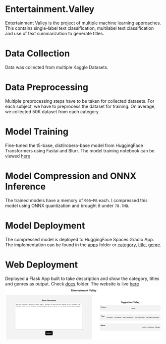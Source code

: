 # Entertainment.Valley
Entertainment Valley is the project of multiple machine learning approaches. 
This contains single-label text classification, multilabel text classification and use of text summarization to 
generate titles. 

# Data Collection
Data was collected from multiple Kaggle Datasets.

# Data Preprocessing
Multiple preprocessing steps have to be taken for collected datasets. 
For each subject, we have to preprocess the dataset for training. 
On average, we collected 50K dataset from each category.  

# Model Training
Fine-tuned the t5-base, distilrobera-base model from HuggingFace Transformers using Fastai and Blurr. 
The model training notebook can be viewed [here](notebooks)

# Model Compression and ONNX Inference
The trained models have a memory of `900+MB` each.
I compressed this model using ONNX quantization and brought it under `78.7MB`.

# Model Deployment
The compressed model is deployed to HuggingFace Spaces Gradio App. The implementation can be found in 
the [apps](apps) folder or [category](https://huggingface.co/spaces/myte/ev-entertainment-category),
[title](https://huggingface.co/spaces/myte/ev-entertainment-title), 
[genre](https://huggingface.co/spaces/myte/ev-entertainment-genre).

# Web Deployment
Deployed a Flask App built to take description and show the category, titles and genres as output. 
Check [docs](docs) folder. 
The website is live [here](https://entertainment-valley.onrender.com/)
![entertainment valley website](assets/images/entertainment_valley.png)
